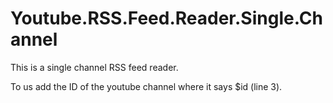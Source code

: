 # Youtube.RSS.Feed.Reader.Single.Channel
This is a single channel RSS feed reader.

To us add the ID of the youtube channel where it says $id (line 3).
